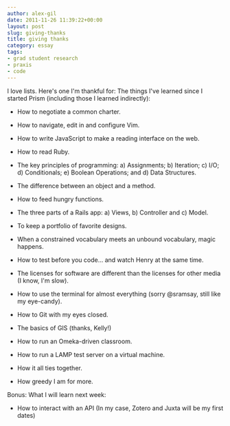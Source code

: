 ```yaml
---
author: alex-gil
date: 2011-11-26 11:39:22+00:00
layout: post
slug: giving-thanks
title: giving thanks
category: essay
tags:
- grad student research
- praxis
- code
---
```


I love lists. Here's one I'm thankful for: The things I've learned since I started Prism (including those I learned indirectly):



	
  * How to negotiate a common charter.

	
  * How to navigate, edit in and configure Vim.

	
  * How to write JavaScript to make a reading interface on the web.

	
  * How to read Ruby.

	
  * The key principles of programming: a) Assignments; b) Iteration; c) I/O; d) Conditionals; e) Boolean Operations; and d) Data Structures.

	
  * The difference between an object and a method.

	
  * How to feed hungry functions.

	
  * The three parts of a Rails app: a) Views, b) Controller and c) Model.

	
  * To keep a portfolio of favorite designs.

        
  * When a constrained vocabulary meets an unbound vocabulary, magic happens.
	
	
  * How to test before you code... and watch Henry at the same time.

	
  * The licenses for software are different than the licenses for other media (I know, I'm slow).

	
  * How to use the terminal for almost everything (sorry @sramsay, still like my eye-candy).

	
  * How to Git with my eyes closed.

	
  * The basics of GIS (thanks, Kelly!)

	
  * How to run an Omeka-driven classroom.

	
  * How to run a LAMP test server on a virtual machine.

        
  * How it all ties together.

        
  * How greedy I am for more.


  



Bonus: What I will learn next week:








	
  * How to interact with an API (In my case, Zotero and Juxta will be my first dates)



